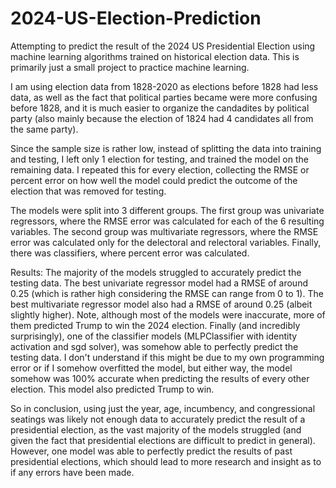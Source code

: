 # 2024-US-Election-Prediction
Attempting to predict the result of the 2024 US Presidential Election using machine learning algorithms trained on historical election data. This is primarily just a small project to practice machine learning.

I am using election data from 1828-2020 as elections before 1828 had less data, as well as the fact that political parties became were more confusing before 1828, and it is much easier to organize the candadites by political party (also mainly because the election of 1824 had 4 candidates all from the same party).

Since the sample size is rather low, instead of splitting the data into training and testing, I left only 1 election for testing, and trained the model on the remaining data. I repeated this for every election, collecting the RMSE or percent error on how well the model could predict the outcome of the election that was removed for testing.

The models were split into 3 different groups. The first group was univariate regressors, where the RMSE error was calculated for each of the 6 resulting variables. The second group was multivariate regressors, where the RMSE error was calculated only for the delectoral and relectoral variables. Finally, there was classifiers, where percent error was calculated.

Results:
The majority of the models struggled to accurately predict the testing data. The best univariate regressor model had a RMSE of around 0.25 (which is rather high considering the RMSE can range from 0 to 1). The best multivariate regressor model also had a RMSE of around 0.25 (albeit slightly higher). Note, although most of the models were inaccurate, more of them predicted Trump to win the 2024 election. Finally (and incredibly surprisingly), one of the classifier models (MLPClassifier with identity activation and sgd solver), was somehow able to perfectly predict the testing data. I don't understand if this might be due to my own programming error or if I somehow overfitted the model, but either way, the model somehow was 100% accurate when predicting the results of every other election. This model also predicted Trump to win.

So in conclusion, using just the year, age, incumbency, and congressional seatings was likely not enough data to accurately predict the result of a presidential election, as the vast majority of the models struggled (and given the fact that presidential elections are difficult to predict in general). However, one model was able to perfectly predict the results of past presidential elections, which should lead to more research and insight as to if any errors have been made.
